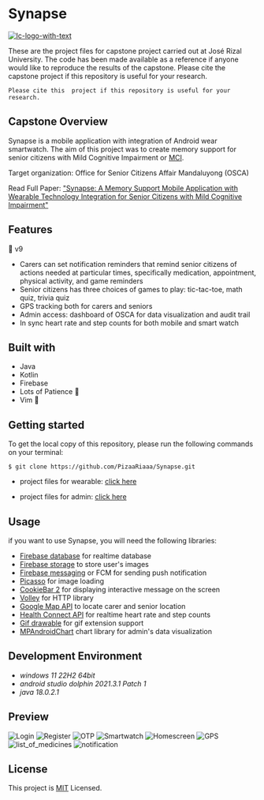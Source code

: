 # Synapse
<a href="https://ibb.co/ckpqjCY"><img src="https://i.ibb.co/ckpqjCY/Ic-logo-with-text.png" alt="Ic-logo-with-text" border="0"></a>

These are the project files for capstone project carried out at José Rizal University. The code
has been made available as a reference if anyone would like to reproduce the results of the capstone.
Please cite the capstone project if this repository is useful for your research.

```Please cite this  project if this repository is useful for your research.```

## Capstone Overview
Synapse is a mobile application with integration of Android wear smartwatch. The aim of this project
was to create memory support for senior citizens with Mild Cognitive Impairment or [MCI](https://www.alz.org/alzheimers-dementia/what-is-dementia/related_conditions/mild-cognitive-impairment).

Target organization: Office for Senior Citizens Affair Mandaluyong (OSCA)

Read Full Paper: ["Synapse: A Memory Support Mobile Application with Wearable Technology Integration for
Senior Citizens with Mild Cognitive Impairment"](fullpaper/Semaphore_FinalChapter1-5.pdf)

## Features
:wrench: v9
* Carers can set notification reminders that remind senior citizens of actions needed at particular
times, specifically medication, appointment, physical activity, and game reminders
* Senior citizens has three choices of games to play: tic-tac-toe, math quiz, trivia quiz
* GPS tracking both for carers and seniors
* Admin access: dashboard of OSCA for data visualization and audit trail
* In sync heart rate and step counts for both mobile and smart watch

## Built with
* Java
* Kotlin
* Firebase
* Lots of Patience :beer:
* Vim :muscle:

## Getting started
To get the local copy of this repository, please run the following commands on your terminal:

```$ git clone https://github.com/PizaaRiaaa/Synapse.git```

* project files for wearable: [click here](synapsewear)

* project files for admin: [click here](osca_admin)

## Usage
if you want to use Synapse, you will need the following libraries:
* [Firebase database](https://firebase.google.com/products/realtime-database?gclsrc=ds&gclsrc=ds&gclid=COyivcbyq_wCFRUFvAodkAQPtw) for realtime database
* [Firebase storage](https://firebase.google.com/products/storage?gclsrc=ds&gclsrc=ds&gclid=CJ3a1IXzq_wCFYK5vAod-kUE_A) to store user's images
* [Firebase messaging](https://firebase.google.com/docs/cloud-messaging) or FCM for sending push notification
* [Picasso](https://square.github.io/picasso/) for image loading
* [CookieBar 2](https://github.com/AviranAbady/CookieBar2) for displaying interactive message on the screen
* [Volley](https://google.github.io/volley/) for HTTP library
* [Google Map API](https://developers.google.com/maps/documentation/android-sdk/get-api-key) to locate carer and senior location
* [Health Connect API](https://developer.android.com/guide/health-and-fitness/health-connect) for realtime heart rate and step counts
* [Gif drawable](https://github.com/koral--/android-gif-drawable) for gif extension support
* [MPAndroidChart](https://github.com/PhilJay/MPAndroidChart) chart library for admin's data visualization

## Development Environment

* _windows 11 22H2 64bit_
* _android studio dolphin 2021.3.1 Patch 1_
* _java 18.0.2.1_

## Preview
![Login](preview/login.png)
![Register](preview/senior-registration.png)
![OTP](preview/OTP.png)
![Smartwatch](preview/smartwatch.png)
![Homescreen](preview/senior-homescreen.png)
![GPS](preview/GPS.png)
![list_of_medicines](preview/list_of_medicines.png)
![notification](preview/notification.png)

## License
This project is [MIT](LICENSE) Licensed.

